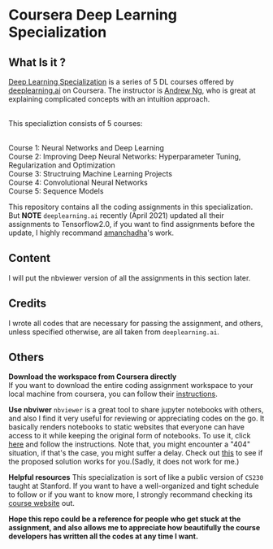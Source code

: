 # Coursera Deep Learning Specialization

## What Is it ?
[Deep Learning Specialization](https://www.coursera.org/specializations/deep-learning?utm_source=gg&utm_medium=sem&utm_campaign=17-DeepLearning-US&utm_content=17-DeepLearning-US&campaignid=904733485&adgroupid=45435009112&device=c&keyword=online%20deep%20learning%20classes&matchtype=b&network=g&devicemodel=&adpostion=&creativeid=415429156977&hide_mobile_promo&gclid=Cj0KCQjwsqmEBhDiARIsANV8H3YoWq1fu4SojIT8ZWJOGtco35miAQiJipnG0K3gUiJcXCwelTwERMgaAsE_EALw_wcB) is a series of 5 DL courses offered by [deeplearning.ai](https://www.deeplearning.ai) on Coursera. The instructor is [Andrew Ng](https://www.andrewng.org), who is great at explaining complicated concepts with an intuition approach. 

<br>
This specializtion consists of 5 courses: 

<br>Course 1: Neural Networks and Deep Learning
<br>Course 2: Improving Deep Neural Networks: Hyperparameter Tuning, Regularization and Optimization
<br>Course 3: Structruing Machine Learning Projects
<br>Course 4: Convolutional Neural Networks
<br>Course 5: Sequence Models

This repository contains all the coding assignments in this specialization. But **NOTE** <code>deeplearning.ai</code> recently (April 2021) updated all their assignments to Tensorflow2.0, if you want to find assignments before the update, I highly recommand [amanchadha](https://github.com/amanchadha/coursera-deep-learning-specialization/blob/master/README.md)'s work. 

## Content
I will put the nbviewer version of all the assignments in this section later.

## Credits
I wrote all codes that are necessary for passing the assignment, and others, unless specified otherwise, are all taken from <code>deeplearning.ai</code>. 

## Others

**Download the workspace from Coursera directly**
<br>If you want to download the entire coding assignment workspace to your local machine from coursera, you can follow their [instructions](https://learner.coursera.help/hc/en-us/articles/360004990332-Download-Jupyter-Workspace-files).

**Use nbviwer**
<code>nbviewer</code> is a great tool to share jupyter notebooks with others, and also I find it very useful for reviewing or appreciating codes on the go. It basically renders notebooks to static websites that everyone can have access to it while keeping the original form of notebooks. To use it, click [here](https://nbviewer.jupyter.org) and follow the instructions. Note that, you might encounter a "404" situation, if that's the case, you might suffer a delay. Check out [this](https://github.com/jupyter/nbviewer/issues/938) to see if the proposed solution works for you.(Sadly, it does not work for me.)

**Helpful resources**
This specialization is sort of like a public version of <code>CS230</code> taught at Stanford. If you want to have a well-organized and tight schedule to follow or if you want to know more, I strongly recommand checking its [course website](https://cs230.stanford.edu/syllabus/) out.

**Hope this repo could be a reference for people who get stuck at the assignment, and also allows me to appreciate how beautifully the course developers has written all the codes at any time I want.**
